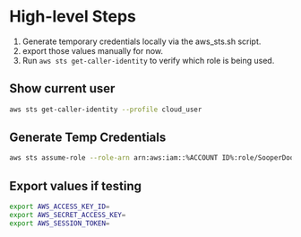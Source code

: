 # High-level Steps

1. Generate temporary credentials locally via the aws_sts.sh script.
1. export those values manually for now.
1. Run `aws sts get-caller-identity` to verify which role is being used.

## Show current user

```bash
aws sts get-caller-identity --profile cloud_user
```

## Generate Temp Credentials

```bash
aws sts assume-role --role-arn arn:aws:iam::%ACCOUNT ID%:role/SooperDooperEc2AdminRole --role-session-name `echo $RANDOM | base64 | head -c 20; echo` --profile cloud_user
```

## Export values if testing

```bash
export AWS_ACCESS_KEY_ID=
export AWS_SECRET_ACCESS_KEY=
export AWS_SESSION_TOKEN=
```
